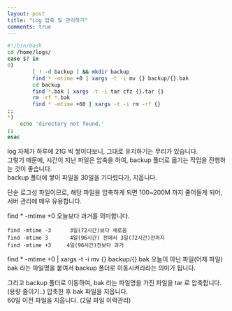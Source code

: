 ```yaml
---
layout: post
title: "Log 압축 및 관리하기"
comments: true
---
```



```sh
#!/bin/bash
cd /home/logs/
case $? in
0)
        [ ! -d backup ] && mkdir backup
        find * -mtime +0 | xargs -t -i mv {} backup/{}.bak
        cd backup
        find *.bak | xargs -t -i tar cfz {}.tar {}
        rm -rf *.bak
        find * -mtime +60 | xargs -t -i rm -rf {}
;;
*)
    echo 'directory not found.'
;;
esac

```

log 자체가 하루에 21G 씩 쌓이다보니, 그대로 유지하기는 무리가 있습니다.  
그렇기 때문에,
시간이 지난 파일은 압축을 하여, backup 폴더로 옮기는 작업을 진행하는 것이 좋습니다.  
backup 폴더에 쌓이 파일을 30일을 기다렸다가, 지웁니다.  

단순 로그성 파일이므로, 해당 파일을 압축하게 되면 100~200M 까지 줄어들게 되어, 서버 관리에 매우 유용합니다.  

find * -mtime +0
오늘보다 과거를 의미합니다.

```
find -mtime -3      3일(72시간)보다 새로움
find -mtime 3       4일(96시간) 전에서 3일(72시간)전까지
find -mtime +3     4일(96시간)전보다 과거
```

find * -mtime +0 | xargs -t -i mv {} backup/{}.bak
오늘이 아닌 파일(어제 파일) bak 라는 파일명을 붙여서 backup 폴더로 이동시켜라라는 의미가 됩니다.

그리고 backup 폴더로 이동하여,
bak 라는 파일명을 가진 파일을 tar 로 압축합니다. (용량 줄이기..)
압축한 후 bak 파일을 지웁니다.   
60일 이전 파일을 지웁니다. (2달 파일 이력관리)  
